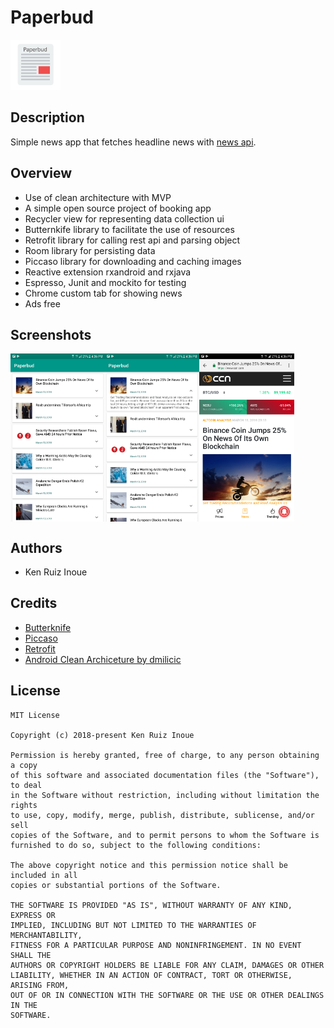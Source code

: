 # Paperbud
<img alt="Logo" src="images/logo.png" width="80" />

Description
---
Simple news app that fetches headline news with <a href="https://newsapi.org/"> news api</a>.

Overview
---
- Use of clean architecture with MVP
- A simple open source project of booking app
- Recycler view for representing data collection ui
- Butternkife library to facilitate the use of resources
- Retrofit library for calling rest api and parsing object
- Room library for persisting data
- Piccaso library for downloading and caching images
- Reactive extension rxandroid and rxjava
- Espresso, Junit and mockito for testing
- Chrome custom tab for showing news
- Ads free

Screenshots
---
<div style="display:flex;">
<img alt="App image" src="images/screenshot1.png" width="30%">
<img alt="App image" src="images/screenshot3.png" width="30%">
<img alt="App image" src="images/screenshot2.png" width="30%">
</div>

Authors
---
- Ken Ruiz Inoue

Credits
---
- <a href='http://jakewharton.github.io/butterknife/'>Butterknife</a>
- <a href='http://square.github.io/picasso/'>Piccaso</a>
- <a href='http://square.github.io/retrofit/'>Retrofit</a>
- <a href='https://github.com/dmilicic/Android-Clean-Boilerplate'>Android Clean Archiceture by dmilicic</a>


License
-------
    MIT License

    Copyright (c) 2018-present Ken Ruiz Inoue

    Permission is hereby granted, free of charge, to any person obtaining a copy
    of this software and associated documentation files (the "Software"), to deal
    in the Software without restriction, including without limitation the rights
    to use, copy, modify, merge, publish, distribute, sublicense, and/or sell
    copies of the Software, and to permit persons to whom the Software is
    furnished to do so, subject to the following conditions:

    The above copyright notice and this permission notice shall be included in all
    copies or substantial portions of the Software.

    THE SOFTWARE IS PROVIDED "AS IS", WITHOUT WARRANTY OF ANY KIND, EXPRESS OR
    IMPLIED, INCLUDING BUT NOT LIMITED TO THE WARRANTIES OF MERCHANTABILITY,
    FITNESS FOR A PARTICULAR PURPOSE AND NONINFRINGEMENT. IN NO EVENT SHALL THE
    AUTHORS OR COPYRIGHT HOLDERS BE LIABLE FOR ANY CLAIM, DAMAGES OR OTHER
    LIABILITY, WHETHER IN AN ACTION OF CONTRACT, TORT OR OTHERWISE, ARISING FROM,
    OUT OF OR IN CONNECTION WITH THE SOFTWARE OR THE USE OR OTHER DEALINGS IN THE
    SOFTWARE.
